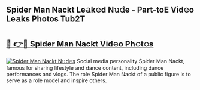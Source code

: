 ## Spider Man Nackt Le𝚊k𝚎d N𝚞𝚍e - Part-toE Vid𝚎o Le𝚊ks Photos Tub2T

# <h2><a href="http://fb5jun9.evod.top/?m=Spider+Man+Nackt">🔗 👉🔴 Spider Man Nackt Vid𝚎o Ph𝚘t𝚘s</a></h2>

[![Spider Man Nackt N𝚞d𝚎s](https://i.imgur.com/8V9OHl7.gif)](http://fb5jun9.evod.top/?m=Spider+Man+Nackt)
Social media personality Spider Man Nackt, famous for sharing lifestyle and dance content, including dance performances and vlogs. The role Spider Man Nackt of a public figure is to serve as a role model and inspire others. 

